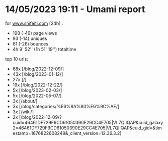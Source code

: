 # 14/05/2023 19:11 - Umami report
for www.shifeiti.com [24h] :

 - 198 (-49) page views
 - 93 (-14) uniques
 - 61 (-26) bounces
 - 4h 9' 52'' (1h 51' 19'') totaltime


top 10 urls:
 - 68x [/blog/2022-12-09/]
 - 43x [/blog/2023-01-12/]
 - 27x [/]
 - 19x [/blog/2022-12-22/]
 - 5x [/blog/2023-02-03/]
 - 5x [/blog/2022-05-07/]
 - 3x [/about/]
 - 3x [/blog/categories/%E6%8A%80%E6%9C%AF/]
 - 3x [/wiki/]
 - 2x [/blog/2022-12-09/?cuid=46461DF729F9CD61050390E29CC4E705|VL7QIIQAP&cuid_galaxy2=46461DF729F9CD61050390E29CC4E705|VL7QIIQAP&cuid_gid=&timestamp=1676822608248&_client_version=12.36.3.2]



